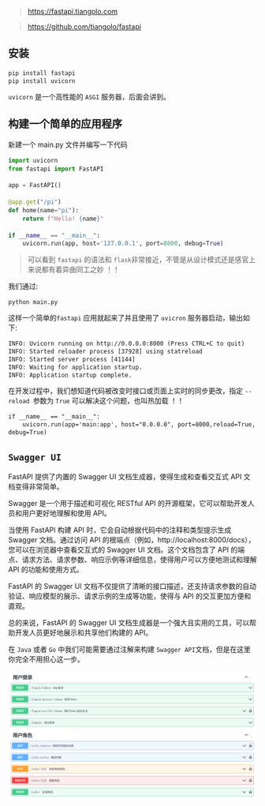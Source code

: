 
> https://fastapi.tiangolo.com

> https://github.com/tiangolo/fastapi

## 安装

```shell
pip install fastapi
pip install uvicorn
```

`uvicorn` 是一个高性能的 `ASGI` 服务器，后面会讲到。

## 构建一个简单的应用程序

新建一个 main.py 文件并编写一下代码

```python
import uvicorn
from fastapi import FastAPI

app = FastAPI()

@app.get("/pi")
def home(name="pi"):
    return f"Hello! {name}"

if __name__ == "__main__":
    uvicorn.run(app, host='127.0.0.1', port=8000, debug=True)
```

> 可以看到 `fastapi` 的语法和 `flask`非常接近，不管是从设计模式还是感官上来说都有着异曲同工之妙 ！！

我们通过:
````shell
python main.py
````

这样一个简单的`fastapi` 应用就起来了并且使用了 `uvicron` 服务器启动，输出如下:

```shell
INFO: Uvicorn running on http://0.0.0.0:8000 (Press CTRL+C to quit)
INFO: Started reloader process [37928] using statreload
INFO: Started server process [41144]
INFO: Waiting for application startup.
INFO: Application startup complete.
```

在开发过程中，我们想知道代码被改变时接口或页面上实时的同步更改，指定 `--reload `参数为 `True` 可以解决这个问题，也叫热加载 ！！

```shell
if __name__ == "__main__":
    uvicorn.run(app='main:app', host="0.0.0.0", port=8000,reload=True, debug=True)
```

## `Swagger UI`

FastAPI 提供了内置的 Swagger UI 文档生成器，使得生成和查看交互式 API 文档变得非常简单。

Swagger 是一个用于描述和可视化 RESTful API 的开源框架，它可以帮助开发人员和用户更好地理解和使用 API。

当使用 FastAPI 构建 API 时，它会自动根据代码中的注释和类型提示生成 Swagger 文档。通过访问 API 的根端点（例如，http://localhost:8000/docs），您可以在浏览器中查看交互式的 Swagger UI 文档。这个文档包含了 API 的端点、请求方法、请求参数、响应示例等详细信息，使得用户可以方便地测试和理解 API 的功能和使用方式。

FastAPI 的 Swagger UI 文档不仅提供了清晰的接口描述，还支持请求参数的自动验证、响应模型的展示、请求示例的生成等功能，使得与 API 的交互更加方便和直观。

总的来说，FastAPI 的 Swagger UI 文档生成器是一个强大且实用的工具，可以帮助开发人员更好地展示和共享他们构建的 API。

在 `Java` 或者 `Go` 中我们可能需要通过注解来构建 `Swagger API`文档，但是在这里你完全不用担心这一步。


![](./images/ui.png)

